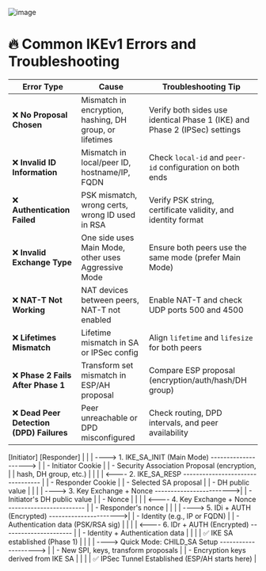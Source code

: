 ![image](https://github.com/user-attachments/assets/e84bdbaa-e7d0-4497-9efc-0e3d20a5faee)



# 🔥 Common IKEv1 Errors and Troubleshooting

| **Error Type**                           | **Cause**                                               | **Troubleshooting Tip**                                                    |
| ---------------------------------------- | ------------------------------------------------------- | -------------------------------------------------------------------------- |
| ❌ **No Proposal Chosen**                 | Mismatch in encryption, hashing, DH group, or lifetimes | Verify both sides use identical Phase 1 (IKE) and Phase 2 (IPSec) settings |
| ❌ **Invalid ID Information**             | Mismatch in local/peer ID, hostname/IP, FQDN            | Check `local-id` and `peer-id` configuration on both ends                  |
| ❌ **Authentication Failed**              | PSK mismatch, wrong certs, wrong ID used in RSA         | Verify PSK string, certificate validity, and identity format               |
| ❌ **Invalid Exchange Type**              | One side uses Main Mode, other uses Aggressive Mode     | Ensure both peers use the same mode (prefer Main Mode)                     |
| ❌ **NAT-T Not Working**                  | NAT devices between peers, NAT-T not enabled            | Enable NAT-T and check UDP ports 500 and 4500                              |
| ❌ **Lifetimes Mismatch**                 | Lifetime mismatch in SA or IPSec config                 | Align `lifetime` and `lifesize` for both peers                             |
| ❌ **Phase 2 Fails After Phase 1**        | Transform set mismatch in ESP/AH proposal               | Compare ESP proposal (encryption/auth/hash/DH group)                       |
| ❌ **Dead Peer Detection (DPD) Failures** | Peer unreachable or DPD misconfigured                   | Check routing, DPD intervals, and peer availability                        |





















[Initiator]                                            [Responder]
     |                                                       |
     | ----> 1. IKE_SA_INIT (Main Mode) --------------------> |
     |        - Initiator Cookie                              |
     |        - Security Association Proposal (encryption,    |
     |          hash, DH group, etc.)                         |
     |                                                       |
     | <---- 2. IKE_SA_RESP --------------------------------- |
     |        - Responder Cookie                              |
     |        - Selected SA proposal                          |
     |        - DH public value                               |
     |                                                       |
     | ----> 3. Key Exchange + Nonce ------------------------>|
     |        - Initiator's DH public value                   |
     |        - Nonce                                         |
     |                                                       |
     | <---- 4. Key Exchange + Nonce ------------------------ |
     |        - Responder's nonce                             |
     |                                                       |
     | ----> 5. IDi + AUTH (Encrypted) ---------------------->|
     |        - Identity (e.g., IP or FQDN)                   |
     |        - Authentication data (PSK/RSA sig)             |
     |                                                       |
     | <---- 6. IDr + AUTH (Encrypted) ---------------------- |
     |        - Identity + Authentication data                |
     |                                                       |
     | ✅ IKE SA established (Phase 1)                        |
     |                                                       |
     | ----> Quick Mode: CHILD_SA Setup --------------------> |
     |        - New SPI, keys, transform proposals            |
     |        - Encryption keys derived from IKE SA           |
     |                                                       |
     | ✅ IPSec Tunnel Established (ESP/AH starts here)       |
